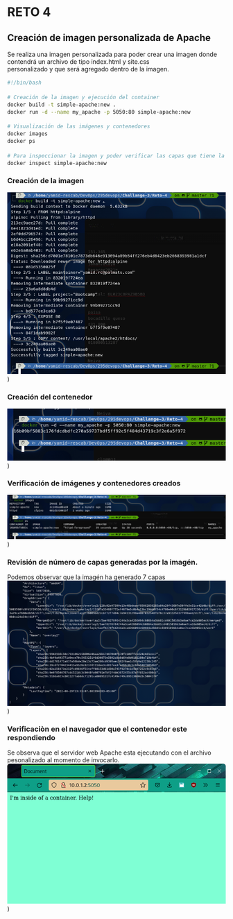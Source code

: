 # RETO 4



## Creación de imagen personalizada de Apache

Se realiza una imagen personalizada para poder crear una imagen donde contendrá un archivo de tipo index.html y site.css \
personalizado y que será agregado dentro de la imagen.

``` bash
#!/bin/bash

# Creación de la imagen y ejecución del container
docker build -t simple-apache:new .
docker run -d --name my_apache -p 5050:80 simple-apache:new

# Visualización de las imágenes y contenedores
docker images
docker ps

# Para inspeccionar la imagen y poder verificar las capas que tiene la imagen
docker inspect simple-apache:new

```

### Creación de la imagen
![Foto 1](images/foto-1.png))

### Creación del contenedor
![Foto 2](images/foto-2.png))

### Verificación de imágenes y contenedores creados
![Foto 3](images/foto-3.png))

### Revisión de número de capas generadas por la imagén.
Podemos observar que la imagén ha generado 7 capas \
![Foto 4](images/foto-4.png))

### Verificaciòn en el navegador que el contenedor este respondiendo
Se observa que el servidor web Apache esta ejecutando con el archivo \
pesonalizado al momento de invocarlo. \
![Foto 5](images/foto-5.png))